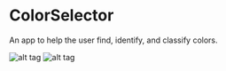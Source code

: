 # ColorSelector
An app to help the user find, identify, and classify colors.

![alt tag](http://url/to/img.png)
![alt tag](https://raw.github.com/username/projectname/branch/path/to/img.png)

